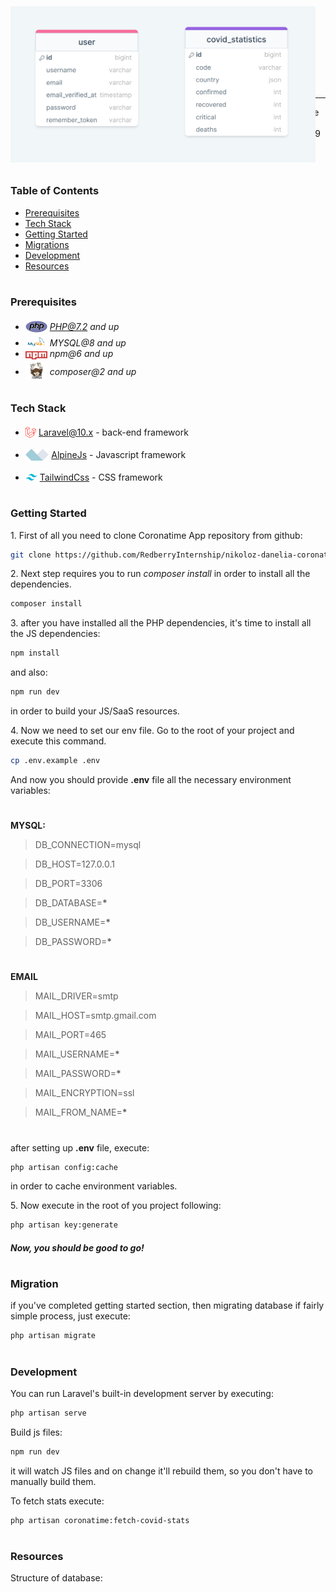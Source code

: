 <div style="display:flex; align-items: center">
  <h1 style="position:relative; top: -6px">Coronatime</h1>
</div>

---

**Coronatime** is a COVID-19 statistics app that allows you to view worldwide and country-specific data. With features like login, logout, registration, email verification, and password reset, you can access the latest COVID-19 statistics with ease. You can also sort countries and search for specific information, all from one app.

#

### Table of Contents

-   [Prerequisites](#prerequisites)
-   [Tech Stack](#tech-stack)
-   [Getting Started](#getting-started)
-   [Migrations](#migration)
-   [Development](#development)
-   [Resources](#resources)

#

### Prerequisites

-   <img src="readme/assets/php.svg" width="35" style="position: relative; top: 4px" /> *PHP@7.2 and up*
-   <img src="readme/assets/mysql.png" width="35" style="position: relative; top: 4px" /> _MYSQL@8 and up_
-   <img src="readme/assets/npm.png" width="35" style="position: relative; top: 4px" /> _npm@6 and up_
-   <img src="readme/assets/composer.png" width="35" style="position: relative; top: 6px" /> _composer@2 and up_

#

### Tech Stack

-   <img src="readme/assets/laravel.png" height="18" style="position: relative; top: 4px" /> [Laravel@10.x](https://laravel.com/docs/10.x) - back-end framework

-   <img src="readme/assets/alpine.png" height="19" style="position: relative; top: 4px" /> [AlpineJs](https://alpinejs.dev/start-here) - Javascript framework

-   <img src="readme/assets/tailwind.png" height="19" style="position: relative; top: 4px" /> [TailwindCss](https://tailwindcss.com/docs/installation) - CSS framework

#

### Getting Started

1\. First of all you need to clone Coronatime App repository from github:

```sh
git clone https://github.com/RedberryInternship/nikoloz-danelia-coronatime
```

2\. Next step requires you to run _composer install_ in order to install all the dependencies.

```sh
composer install
```

3\. after you have installed all the PHP dependencies, it's time to install all the JS dependencies:

```sh
npm install
```

and also:

```sh
npm run dev
```

in order to build your JS/SaaS resources.

4\. Now we need to set our env file. Go to the root of your project and execute this command.

```sh
cp .env.example .env
```

And now you should provide **.env** file all the necessary environment variables:

#

**MYSQL:**

> DB_CONNECTION=mysql

> DB_HOST=127.0.0.1

> DB_PORT=3306

> DB_DATABASE=**\***

> DB_USERNAME=**\***

> DB_PASSWORD=**\***

#

**EMAIL**

> MAIL_DRIVER=smtp

> MAIL_HOST=smtp.gmail.com

> MAIL_PORT=465

> MAIL_USERNAME=**\***

> MAIL_PASSWORD=**\***

> MAIL_ENCRYPTION=ssl

> MAIL_FROM_NAME=**\***

#

after setting up **.env** file, execute:

```sh
php artisan config:cache
```

in order to cache environment variables.

5\. Now execute in the root of you project following:

```sh
php artisan key:generate
```

##### Now, you should be good to go!

#

### Migration

if you've completed getting started section, then migrating database if fairly simple process, just execute:

```sh
php artisan migrate
```

#

### Development

You can run Laravel's built-in development server by executing:

```sh
php artisan serve
```

Build js files:

```sh
npm run dev
```

it will watch JS files and on change it'll rebuild them, so you don't have to manually build them.

To fetch stats execute:

```sh
php artisan coronatime:fetch-covid-stats
```

#

### Resources

Structure of database:

<img src="/readme/assets/drawSQL.png" style="position:absolute; top:10px" height="250"/>

#

